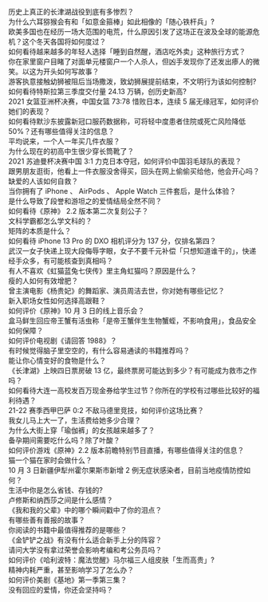历史上真正的长津湖战役到底有多惨烈？  
为什么六耳猕猴会有和「如意金箍棒」如此相像的「随心铁杆兵」?  
欧美多国也在经历一场大范围的电荒，什么原因引发了这场正在波及全球的能源危机？这个冬天各国将如何度过？  
如何看待越来越多的年轻人选择「睡到自然醒，酒店吃外卖」这种旅行方式？  
你在家里窗户目睹了对面单元楼窗户一个人杀人，但凶手发现你了还发出瘆人的微笑。以这为开头如何写故事？  
游客执意接触幼狮被阻后当场撒泼，致幼狮展提前结束，不文明行为该如何控制?  
如何看待特斯拉第三季度交付量 24.13 万辆，创历史新高?  
2021 女篮亚洲杯决赛，中国女篮 73:78 惜败日本，连续 5 届无缘冠军，如何评价她们的表现？  
如何看待默沙东披露新冠口服药数据称，可将轻中度患者住院或死亡风险降低 50%？还有哪些值得关注的信息？  
平均说来，一个人一年买几件衣服？  
为什么现在的初高中生很少穿长筒靴了？  
2021 苏迪曼杯决赛中国 3:1 力克日本夺冠，如何评价中国羽毛球队的表现？  
跟男朋友逛街，他看上一件衣服没舍得买，回头在网上偷偷买给他，他会开心吗？  
缺爱的人该如何自救？  
当你拥有了 iPhone 、 AirPods 、 Apple Watch 三件套后，是什么体验？  
是什么导致了段誉和游坦之的爱情结局全然不同？  
如何看待《原神》 2.2 版本第二次复刻公子？  
文科学霸都怎么学文科的？  
矩阵的本质是什么？  
如何看待 iPhone 13  Pro 的 DXO 相机评分为 137 分，仅排名第四？  
武汉一女子快递上现大段侮辱字眼，女子不要千元补偿「只想知道谁干的」，快递经手众多，有可能核查到真相吗？  
有人不喜欢《虹猫蓝兔七侠传》里主角虹猫吗？原因是什么？  
瘦的人如何有效增肥？  
曾主演电影《杨贵妃》的舞蹈家、演员周洁去世，你对她有哪些记忆？  
新入职场女性如何选择高跟鞋？  
如何评价《原神》10 月 3 日的线上音乐会？  
盒马鲜生回应帝王蟹有活虫称「是帝王蟹伴生生物蟹蛭，不影响食用」，食品安全如何保障？  
如何评价电视剧《请回答 1988》？  
有时候觉得脑子里空空的，有什么容易通读的书籍推荐吗？  
能让你心情变好的食物是什么？  
《长津湖》上映四日票房破 13 亿，最终票房可能达到多少？有可能成为救市之作吗？  
如何看待大连一高校发百万现金券给学生过节？你所在的学校有过哪些比较好的福利待遇？  
21-22 赛季西甲巴萨 0:2 不敌马德里竞技，如何评价这场比赛？  
我女儿马上大一了，生活费给她多少合理？  
为什么大街上穿「瑜伽裤」的女孩越来越多了？  
备孕期间需要吃什么吗？除了叶酸？  
如何评价游戏《原神》2.2 版本前瞻特别节目直播，有哪些值得关注的信息？  
猫一个猫在家时会做什么？  
10 月 3 日新疆伊犁州霍尔果斯市新增 2 例无症状感染者，目前当地疫情防控如何？  
生活中你是怎么省钱、存钱的?  
卢修斯和纳西莎之间是什么感情？  
《我和我的父辈》中的哪个瞬间戳中了你的泪点？  
有哪些善有善报的故事？  
你阅读的书籍中最值得推荐的是哪些？  
《金铲铲之战》有没有什么适合新手上分的阵容？  
请问大学没有拿过荣誉会影响考编和考公务员吗？  
如何评价《哈利波特：魔法觉醒》马尔福三人组皮肤「生而高贵」?  
精神内耗严重，甚至影响学习了怎么办？  
如何评价美剧《基地》第一季第三集？  
没有回应的爱情，你还会坚持吗？  
